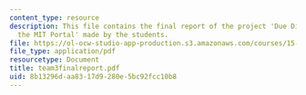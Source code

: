 ```yaml
---
content_type: resource
description: This file contains the final report of the project 'Due Diligence for
  the MIT Portal' made by the students.
file: https://ol-ocw-studio-app-production.s3.amazonaws.com/courses/15-568a-practical-information-technology-management-spring-2005/8b13296daa8317d9280e5bc92fcc10b8_team3finalreport.pdf
file_type: application/pdf
resourcetype: Document
title: team3finalreport.pdf
uid: 8b13296d-aa83-17d9-280e-5bc92fcc10b8
---
```


